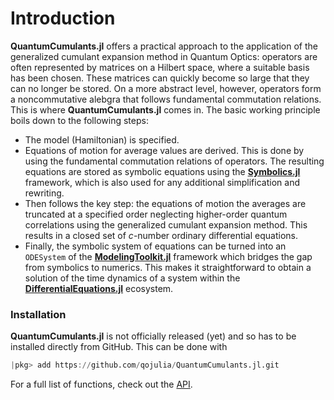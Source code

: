 # Introduction

**QuantumCumulants.jl** offers a practical approach to the application of the generalized cumulant expansion method in Quantum Optics: operators are often represented by matrices on a Hilbert space, where a suitable basis has been chosen. These matrices can quickly become so large that they can no longer be stored. On a more abstract level, however, operators form a noncommutative alebgra that follows fundamental commutation relations. This is where **QuantumCumulants.jl** comes in. The basic working principle boils down to the following steps:

* The model (Hamiltonian) is specified.
* Equations of motion for average values are derived. This is done by using the fundamental commutation relations of operators. The resulting equations are stored as symbolic equations using the [**Symbolics.jl**](https://github.com/JuliaSymbolics/Symbolics.jl) framework, which is also used for any additional simplification and rewriting.
* Then follows the key step: the equations of motion the averages are truncated at a specified order neglecting higher-order quantum correlations using the generalized cumulant expansion method. This results in a closed set of *c*-number ordinary differential equations.
* Finally, the symbolic system of equations can be turned into an `ODESystem` of the [**ModelingToolkit.jl**](https://github.com/SciML/ModelingToolkit.jl) framework which bridges the gap from symbolics to numerics. This makes it straightforward to obtain a solution of the time dynamics of a system within the  [**DifferentialEquations.jl**](https://diffeq.sciml.ai/latest/) ecosystem.


### Installation

**QuantumCumulants.jl** is not officially released (yet) and so has to be installed directly from GitHub. This can be done with

```julia
|pkg> add https://github.com/qojulia/QuantumCumulants.jl.git
```

For a full list of functions, check out the [API](@ref).
